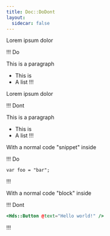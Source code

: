 ```yaml
---
title: Doc::DoDont
layout:
  sidecar: false
---
```


Lorem ipsum dolor

!!! Do

This is a paragraph
- This is
- A list
!!!

Lorem ipsum dolor

!!! Dont

This is a paragraph
- This is
- A list
!!!

With a normal code "snippet" inside

!!! Do
```
var foo = "bar";
```
!!!

With a normal code "block" inside

!!! Dont
```handlebars
<Hds::Button @text="Hello world!" />
```
!!!
